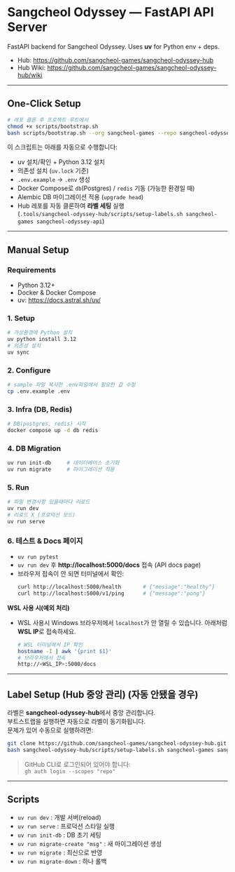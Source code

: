 # Sangcheol Odyssey — FastAPI API Server

FastAPI backend for Sangcheol Odyssey. Uses **uv** for Python env + deps.

- Hub: https://github.com/sangcheol-games/sangcheol-odyssey-hub  
- Hub Wiki: https://github.com/sangcheol-games/sangcheol-odyssey-hub/wiki

---

## One-Click Setup

```bash
# 레포 클론 후 프로젝트 루트에서
chmod +x scripts/bootstrap.sh
bash scripts/bootstrap.sh --org sangcheol-games --repo sangcheol-odyssey-api
```

이 스크립트는 아래를 자동으로 수행합니다:
- uv 설치/확인 + Python 3.12 설치
- 의존성 설치 (`uv.lock` 기준)
- `.env.example` → `.env` 생성
- Docker Compose로 `db`(Postgres) / `redis` 기동 (가능한 환경일 때)
- Alembic DB 마이그레이션 적용 (`upgrade head`)
- Hub 레포를 자동 클론하여 **라벨 세팅** 실행  
  (`.tools/sangcheol-odyssey-hub/scripts/setup-labels.sh sangcheol-games sangcheol-odyssey-api`)

---

## Manual Setup

### Requirements
- Python 3.12+
- Docker & Docker Compose
- uv: https://docs.astral.sh/uv/

### 1. Setup
```bash
# 가상환경에 Python 설치
uv python install 3.12
# 의존성 설치
uv sync
```

### 2. Configure
```bash
# sample 파일 복사한 .env파일에서 필요한 값 수정
cp .env.example .env
```

### 3. Infra (DB, Redis)
```bash
# DB(postgres, redis) 시작
docker compose up -d db redis
```

### 4. DB Migration
```bash
uv run init-db     # 데이터베이스 초기화
uv run migrate     # 마이그레이션 적용
```

### 5. Run
```bash
# 파일 변경사항 있을때마다 리로드
uv run dev     
# 리로드 X (프로덕션 모드)
uv run serve
```

### 6. 테스트 & Docs 페이지

- `uv run pytest`
- `uv run dev` 후  **http://localhost:5000/docs** 접속 (API docs page)
- 브라우저 접속이 안 되면 터미널에서 확인:
  ```bash
  curl http://localhost:5000/health       # {"message":"healthy"}
  curl http://localhost:5000/v1/ping      # {"message":"pong"}

**WSL 사용 시(예외 처리)**

* WSL 사용시 Windows 브라우저에서 `localhost`가 안 열릴 수 있습니다. 아래처럼 **WSL IP**로 접속하세요.

  ```bash
  # WSL 터미널에서 IP 확인
  hostname -I | awk '{print $1}'
  # 브라우저에서 접속
  http://<WSL_IP>:5000/docs
  ```

---

## Label Setup (Hub 중앙 관리) (자동 안됐을 경우)

라벨은 **sangcheol-odyssey-hub**에서 중앙 관리합니다.  
부트스트랩을 실행하면 자동으로 라벨이 동기화됩니다.  
문제가 있어 수동으로 실행하려면:

```bash
git clone https://github.com/sangcheol-games/sangcheol-odyssey-hub.git
bash sangcheol-odyssey-hub/scripts/setup-labels.sh sangcheol-games sangcheol-odyssey-api
```

> GitHub CLI로 로그인되어 있어야 합니다:  
> `gh auth login --scopes "repo"`

---

## Scripts

- `uv run dev` : 개발 서버(reload)
- `uv run serve` : 프로덕션 스타일 실행
- `uv run init-db` : DB 초기 세팅
- `uv run migrate-create "msg"` : 새 마이그레이션 생성
- `uv run migrate` : 최신으로 반영
- `uv run migrate-down` : 하나 롤백